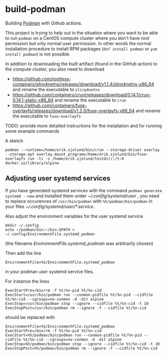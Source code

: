 # build-podman

Building [Podman](https://github.com/containers/podman) with Github actions.

This project is trying to help out in the situation where you want to be able to run 
`podman` on a CentOS compute cluster where you don't have root permission but only normal user permission. In other words
the normal installation procedure to install RPM packages (`dnf install podman` or `yum install podman`) is not possible.

In addition to downloading the built artifact (found in the GitHub action) to the compute cluster, you also need to download 

* https://github.com/rootless-containers/slirp4netns/releases/download/v1.1.4/slirp4netns-x86_64 and rename the executable to `slirp4netns`
* https://github.com/containers/crun/releases/download/0.14.1/crun-0.14.1-static-x86_64 and rename the executable to `crun`
* https://github.com/containers/fuse-overlayfs/releases/download/v1.2.0/fuse-overlayfs-x86_64 and rename the executable to `fuse-overlayfs`

TODO: provide more detailed instructions for the installation and for running some example commands

A sketch

```
podman --runtime=/home/erik.sjolund/bin/crun --storage-driver overlay --storage-opt overlay.mount_program=/home/erik.sjolund/bin/fuse-overlayfs run -ti -v /home/erik.sjolund/testdir/:/t:O docker.io/library/alpine
```

## Adjusting user systemd services

If you have generated systemd services with the command `podman generate systemd --new` and installed them under _~/.config/systemd/user_ , you need to replace occurences of `/usr/bin/podman` with `%h/podman/bin/podman`
in your files  _~/.config/systemd/user/*.service_. 

Also adjust the environment variables for the user systemd service

```
mkdir ~/.config
echo ~/podman/bin:~/bin:$PATH > ~/.config/EnvironmentFile.systemd_podman
```

(the filename _EnvironmentFile.systemd_podman_ was arbitrarily chosen)

Then add the line

```
EnvironmentFile=%S/EnvironmentFile.systemd_podman
```
in your podman user systemd service files.

For instance the lines

```
ExecStartPre=/bin/rm -f %t/%n-pid %t/%n-cid
ExecStart=/usr/bin/podman run --conmon-pidfile %t/%n-pid --cidfile %t/%n-cid --cgroups=no-conmon -d -dit alpine
ExecStop=/usr/bin/podman stop --ignore --cidfile %t/%n-cid -t 10
ExecStopPost=/usr/bin/podman rm --ignore -f --cidfile %t/%n-cid
```
should be replaced with

```
EnvironmentFile=%S/EnvironmentFile.systemd_podman
ExecStartPre=/bin/rm -f %t/%n-pid %t/%n-cid
ExecStart=%h/podman/bin/podman run --conmon-pidfile %t/%n-pid --cidfile %t/%n-cid --cgroups=no-conmon -d -dit alpine
ExecStop=%h/podman/bin/podman stop --ignore --cidfile %t/%n-cid -t 10
ExecStopPost=%h/podman/bin/podman rm --ignore -f --cidfile %t/%n-cid
```
